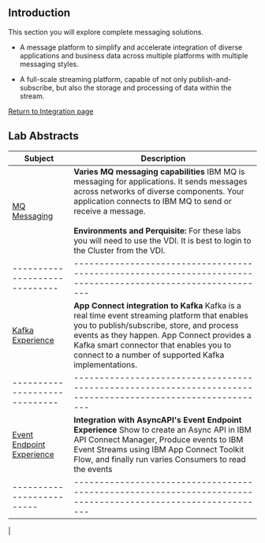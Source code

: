 ## Introduction
This section you will explore complete messaging solutions. <BR> 

- A message platform to simplify and accelerate integration of diverse applications and business data across multiple platforms with multiple messaging styles. <BR> 

- A full-scale streaming platform, capable of not only publish-and-subscribe, but also the storage and processing of data within the stream. 

[Return to Integration page](../index.md)


## Lab Abstracts

|  Subject                            | Description                                            |                                                               
|-----------------------------|------------------------------------------------------------------------------------------------------------|
| [MQ Messaging](MQ-labs/index.md)       | **Varies MQ messaging capabilities** IBM MQ is messaging for applications. It sends messages across networks of diverse components. Your application connects to IBM MQ to send or receive a message.<br><br>**Environments and Perquisite:** For these labs you will need to use the VDI.  It is best to login to the Cluster from the VDI. 
|-----------------------------|------------------------------------------------------------------------------------------------------------|
| [Kafka Experience](Kafka-Experience/index.md)       | **App Connect integration to Kafka**  Kafka is a real time event streaming platform that enables you to publish/subscribe, store, and process events as they happen. App Connect provides a Kafka smart connector that enables you to connect to a number of supported Kafka implementations.
|-----------------------------|------------------------------------------------------------------------------------------------------------|
| [Event Endpoint Experience](Event_EndPoint/index.md)       | **Integration with AsyncAPI's Event Endpoint Experience**  Show to create an Async API in IBM API Connect Manager, Produce events to IBM Event Streams using IBM App Connect Toolkit Flow, and finally run varies Consumers to read the events 
|-------------------------|------------------------------------------------------------------------------------------------------------|
|